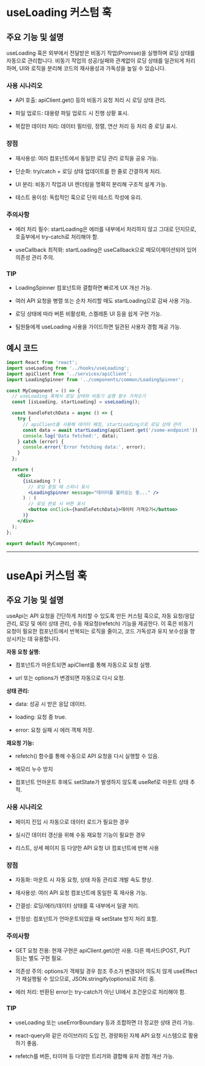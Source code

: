 # useLoading 커스텀 훅

## 주요 기능 및 설명

useLoading 훅은 외부에서 전달받은 비동기 작업(Promise)을 실행하며 로딩 상태를 자동으로 관리합니다.
비동기 작업의 성공/실패와 관계없이 로딩 상태를 일관되게 처리하며, UI와 로직을 분리해 코드의 재사용성과 가독성을 높일 수 있습니다.

### 사용 시나리오

- API 호출: apiClient.get() 등의 비동기 요청 처리 시 로딩 상태 관리.

- 파일 업로드: 대용량 파일 업로드 시 진행 상황 표시.

- 복잡한 데이터 처리: 데이터 필터링, 정렬, 연산 처리 등 처리 중 로딩 표시.

### 장점

- 재사용성: 여러 컴포넌트에서 동일한 로딩 관리 로직을 공유 가능.

- 단순화: try/catch + 로딩 상태 업데이트를 한 줄로 간결하게 처리.

- UI 분리: 비동기 작업과 UI 렌더링을 명확히 분리해 구조적 설계 가능.

- 테스트 용이성: 독립적인 훅으로 단위 테스트 작성에 유리.

### 주의사항

- 에러 처리 필수: startLoading은 에러를 내부에서 처리하지 않고 그대로 던지므로, 호출부에서 try-catch로 처리해야 함.

- useCallback 최적화: startLoading은 useCallback으로 메모이제이션되어 있어 의존성 관리 주의.

### TIP

- LoadingSpinner 컴포넌트와 결합하면 빠르게 UX 개선 가능.

- 여러 API 요청을 병렬 또는 순차 처리할 때도 startLoading으로 감싸 사용 가능.

- 로딩 상태에 따라 버튼 비활성화, 스켈레톤 UI 등을 쉽게 구현 가능.

- 팀원들에게 useLoading 사용을 가이드하면 일관된 사용자 경험 제공 가능.

## 예시 코드

```jsx
import React from 'react';
import useLoading from '../hooks/useLoading';
import apiClient from '../services/apiClient';
import LoadingSpinner from '../components/common/LoadingSpinner';

const MyComponent = () => {
  // useLoading 훅에서 로딩 상태와 비동기 실행 함수 가져오기
  const [isLoading, startLoading] = useLoading();

  const handleFetchData = async () => {
    try {
      // apiClient를 사용해 데이터 페칭, startLoading으로 로딩 상태 관리
      const data = await startLoading(apiClient.get('/some-endpoint'));
      console.log('Data fetched:', data);
    } catch (error) {
      console.error('Error fetching data:', error);
    }
  };

  return (
    <div>
      {isLoading ? (
        // 로딩 중일 때 스피너 표시
        <LoadingSpinner message="데이터를 불러오는 중..." />
      ) : (
        // 로딩 완료 시 버튼 표시
        <button onClick={handleFetchData}>데이터 가져오기</button>
      )}
    </div>
  );
};

export default MyComponent;
```

---

# useApi 커스텀 훅

## 주요 기능 및 설명

useApi는 API 요청을 간단하게 처리할 수 있도록 만든 커스텀 훅으로, 자동 요청/응답 관리, 로딩 및 에러 상태 관리, 수동 재요청(refetch) 기능을 제공한다.
이 훅은 비동기 요청이 필요한 컴포넌트에서 반복되는 로직을 줄이고, 코드 가독성과 유지 보수성을 향상시키는 데 유용합니다.

**자동 요청 실행:**

- 컴포넌트가 마운트되면 apiClient를 통해 자동으로 요청 실행.

- url 또는 options가 변경되면 자동으로 다시 요청.

**상태 관리:**

- data: 성공 시 받은 응답 데이터.

- loading: 요청 중 true.

- error: 요청 실패 시 에러 객체 저장.

**재요청 기능:**

- refetch() 함수를 통해 수동으로 API 요청을 다시 실행할 수 있음.

- 메모리 누수 방지

- 컴포넌트 언마운트 후에도 setState가 발생하지 않도록 useRef로 마운트 상태 추적.

### 사용 시나리오

- 페이지 진입 시 자동으로 데이터 로드가 필요한 경우

- 실시간 데이터 갱신을 위해 수동 재요청 기능이 필요한 경우

- 리스트, 상세 페이지 등 다양한 API 요청 UI 컴포넌트에 반복 사용

### 장점

- 자동화: 마운트 시 자동 요청, 상태 자동 관리로 개발 속도 향상.

- 재사용성: 여러 API 요청 컴포넌트에 동일한 훅 재사용 가능.

- 간결성: 로딩/에러/데이터 상태를 훅 내부에서 일괄 처리.

- 안정성: 컴포넌트가 언마운트되었을 때 setState 방지 처리 포함.

### 주의사항

- GET 요청 전용: 현재 구현은 apiClient.get()만 사용. 다른 메서드(POST, PUT 등)는 별도 구현 필요.

- 의존성 주의: options가 객체일 경우 참조 주소가 변경되어 의도치 않게 useEffect가 재실행될 수 있으므로, JSON.stringify(options)로 처리 중.

- 에러 처리: 반환된 error는 try-catch가 아닌 UI에서 조건문으로 처리해야 함.

### TIP

- useLoading 또는 useErrorBoundary 등과 조합하면 더 정교한 상태 관리 가능.

- react-query와 같은 라이브러리 도입 전, 경량화된 자체 API 요청 시스템으로 활용하기 좋음.

- refetch를 버튼, 타이머 등 다양한 트리거와 결합해 유저 경험 개선 가능.
